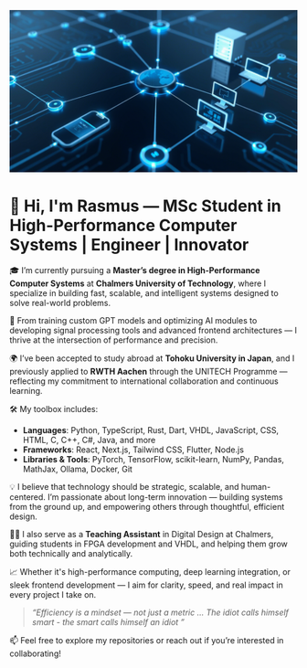 <!-- Banner Section -->
![Banner](./banner.png)

# 👋 Hi, I'm Rasmus — MSc Student in High-Performance Computer Systems | Engineer | Innovator

🎓 I’m currently pursuing a **Master’s degree in High-Performance Computer Systems** at **Chalmers University of Technology**, where I specialize in building fast, scalable, and intelligent systems designed to solve real-world problems.

🚀 From training custom GPT models and optimizing AI modules to developing signal processing tools and advanced frontend architectures — I thrive at the intersection of performance and precision.

🌍 I’ve been accepted to study abroad at **Tohoku University in Japan**, and I previously applied to **RWTH Aachen** through the UNITECH Programme — reflecting my commitment to international collaboration and continuous learning.

🛠️ My toolbox includes:
- **Languages**: Python, TypeScript, Rust, Dart, VHDL, JavaScript, CSS, HTML, C, C++, C#, Java, and more
- **Frameworks**: React, Next.js, Tailwind CSS, Flutter, Node.js
- **Libraries & Tools**: PyTorch, TensorFlow, scikit-learn, NumPy, Pandas, MathJax, Ollama, Docker, Git

💡 I believe that technology should be strategic, scalable, and human-centered. I’m passionate about long-term innovation — building systems from the ground up, and empowering others through thoughtful, efficient design.

👨‍🏫 I also serve as a **Teaching Assistant** in Digital Design at Chalmers, guiding students in FPGA development and VHDL, and helping them grow both technically and analytically.

📈 Whether it's high-performance computing, deep learning integration, or sleek frontend development — I aim for clarity, speed, and real impact in every project I take on.

> _“Efficiency is a mindset — not just a metric ... The idiot calls himself smart - the smart calls himself an idiot ”_

📫 Feel free to explore my repositories or reach out if you’re interested in collaborating!
